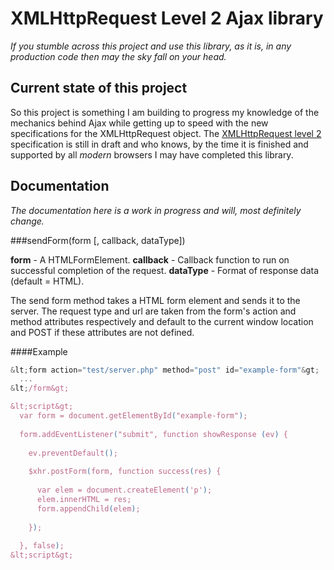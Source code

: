 XMLHttpRequest Level 2 Ajax library
===

*If you stumble across this project and use this library, as it is, in any 
production code then may the sky fall on your head.*

Current state of this project
---

So this project is something I am building to progress my knowledge of the 
mechanics behind Ajax while getting up to speed with the new specifications
for the XMLHttpRequest object. The [XMLHttpRequest level 2][1] specification 
is still in draft and who knows, by the time it is finished and supported by 
all *modern* browsers I may have completed this library.

[1]: http://dev.w3.org/2006/webapi/XMLHttpRequest-2/

Documentation
---

*The documentation here is a work in progress and will, most definitely change.*

###sendForm(form [, callback, dataType])

**form** - A HTMLFormElement.
**callback** - Callback function to run on successful completion of the request.
**dataType** - Format of response data (default = HTML).

The send form method takes a HTML form element and sends it to the server. The 
request type and url are taken from the form\'s action and method attributes
respectively and default to the current window location and POST if these 
attributes are not defined.

####Example
```js
&lt;form action="test/server.php" method="post" id="example-form"&gt;
  ...
&lt;/form&gt;

&lt;script&gt;
  var form = document.getElementById("example-form");
  
  form.addEventListener("submit", function showResponse (ev) {
  
    ev.preventDefault();
  
    $xhr.postForm(form, function success(res) {
      
      var elem = document.createElement('p');
      elem.innerHTML = res;
      form.appendChild(elem);
      
    });
  
  }, false);
&lt;script&gt;
```

